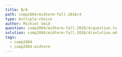 ```yaml
---
title: N/A
path: comp2804/midterm-fall-2016/4
type: multiple-choice
author: Michiel Smid
question: comp2804/midterm-fall-2016/4/question.ts
solution: comp2804/midterm-fall-2016/4/solution.md
tags:
  - comp2804
  - comp2804-midterm
---
```


